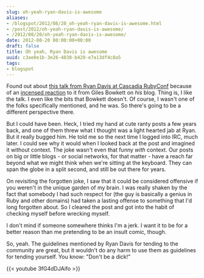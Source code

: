 ```yaml
---
slug: oh-yeah-ryan-davis-is-awesome
aliases:
- /blogspot/2012/08/20_oh-yeah-ryan-davis-is-awesome.html
- /post/2012/oh-yeah-ryan-davis-is-awesome/
- /2012/08/20/oh-yeah-ryan-davis-is-awesome/
date: 2012-08-20 00:00:00+00:00
draft: false
title: Oh yeah, Ryan Davis is awesome
uuid: c3ae8e1b-3e26-4838-b420-e7a13df4c8a5
tags:
- blogspot
---
```

[this talk from Ryan Davis at Cascadia RubyConf]: http://confreaks.com/videos/1085-cascadiaruby2012-occupy-ruby-why-we-need-to-moderate-the-1
[incensed reaction]: http://gilesbowkett.blogspot.com/2012/08/ryan-davis-you-are-idiot-liar-or-fool.html

Found out about [this talk from Ryan Davis at Cascadia RubyConf][] because of an [incensed reaction][] to it from Giles Bowkett on *his* blog. Thing is, I like the talk. I even like the bits that Bowkett doesn't. Of course, I wasn't one of the folks specifically mentioned, and he was. So there's going to be a different perspective there.
<!-- TEASER_END -->

But I could have been. Heck, I tried my hand at cute ranty posts a few years back, and one of them threw what I thought was a light hearted jab at Ryan.  But it really bugged him. He told me so the next time I logged into IRC, much later. I could see why it would when I looked back at the post and imagined it without context. The joke wasn't even that funny *with* context. Our posts on big or little blogs - or social networks, for that matter - have a reach far beyond what we might think when we're sitting at the keyboard. They can span the globe in a split second, and still be out there for years.

On revisiting the forgotten joke, I saw that it could be considered offensive if you weren't in the unique garden of my brain. I was really shaken by the fact that somebody I had such respect for (the guy is basically a genius in Ruby and other domains) had taken a lasting offense to something that I'd long forgotten about. So I cleared the post and got into the habit of checking myself before wrecking myself.

I don't mind if someone somewhere thinks I'm a jerk. I want it to be for a better reason than me pretending to be an insult comic, though.

So, yeah. The guidelines mentioned by Ryan Davis for tending to the community are great, but it wouldn't do any harm to use them as guidelines for tending yourself. You know: "Don't be a dick!"

{{< youtube 3fG4dDJAifo >}}